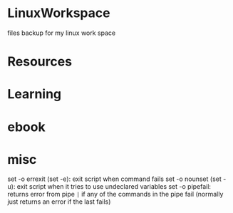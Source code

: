 # LinuxWorkspace
files backup for my linux work space

# Resources

# Learning

# ebook

# misc
set -o errexit (set -e): exit script when command fails
set -o nounset (set -u): exit script when it tries to use undeclared variables
set -o pipefail: returns error from pipe `|` if any of the commands in the pipe fail (normally just returns an error if the last fails)
